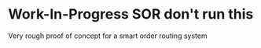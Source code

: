 # Work-In-Progress SOR don't run this

Very rough proof of concept for a smart order routing system
